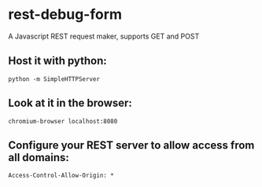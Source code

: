 rest-debug-form
===============

A Javascript REST request maker, supports GET and POST

Host it with python:
---

    python -m SimpleHTTPServer
    
Look at it in the browser:
---

    chromium-browser localhost:8080

Configure your REST server to allow access from all domains:
---

    Access-Control-Allow-Origin: *
